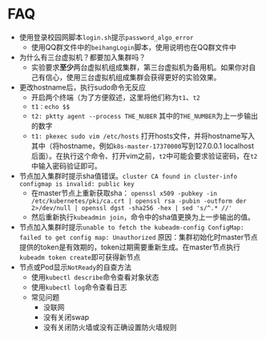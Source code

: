 # FAQ

- 使用登录校园网脚本`login.sh`提示`password_algo_error`
  - 使用QQ群文件中的`beihangLogin`脚本，使用说明也在QQ群文件中
- 为什么有三台虚拟机？都要加入集群吗？
  - 实验要求**至少**两台虚拟机组成集群，第三台虚拟机为备用机。如果你对自己有信心，使用三台虚拟机组成集群会获得更好的实验效果。
- 更改hostname后，执行sudo命令无反应
  - 开启两个终端（为了方便叙述，这里将他们称为`t1`、`t2`
  - `t1：echo $$`
  - `t2: pktty agent --process THE_NUBER` 其中的`THE_NUMBER`为上一步输出的数字
  - `t1: pkexec sudo vim /etc/hosts` 打开hosts文件，并将hostname写入其中（将hostname，例如`k8s-master-17370000`写到127.0.0.1 localhost后面）。在执行这个命令、打开vim之前，`t2`中可能会要求验证密码，在`t2`中输入密码验证即可。
- 节点加入集群时提示sha值错误。`cluster CA found in cluster-info configmap is invalid: public key`
  - 在master节点上重新获取sha：
    `openssl x509 -pubkey -in /etc/kubernetes/pki/ca.crt | openssl rsa -pubin -outform der 2>/dev/null | openssl dgst -sha256 -hex | sed 's/^.* //'`
  - 然后重新执行`kubeadmin join`，命令中的sha值更换为上一步输出的值。
- 节点加入集群时提示`unable to fetch the kubeadm-config ConfigMap: failed to get config map: Unauthorized`
  原因：集群初始化时master节点提供的token是有效期的，token过期需要重新生成。在master节点执行`kubeadm token create`即可获得新节点
- 节点或Pod显示`NotReady`的自查方法
  - 使用`kubectl describe`命令查看对象状态
  - 使用`kubectl log`命令查看日志
  - 常见问题
    - 没联网
    - 没有关闭swap
    - 没有关闭防火墙或没有正确设置防火墙规则

